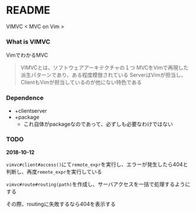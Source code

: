 # README

VIMVC < MVC on Vim >

### What is VIMVC

VimでわかるMVC

> VIMVCとは、ソフトウェアアーキテクチャの１つ
> MVCをVimで再現した派生パターンであり、ある程度模倣されている
> ServerはVimが担当し、ClientもVimが担当しているのが他にない特色である

### Dependence

* +clientserver
* +package
  * これ自体がpackageなのであって、必ずしも必要なわけではない

### TODO

**2018-10-12**

`vimvc#client#access()`にて`remote_expr`を実行し、エラーが発生したら404と判断し、再度`remote_expr`を実行している

`vimvc#route#routing(path)`を作成し、サーバアクセスを一括で処理するようにする

その際、routingに失敗するなら404を表示する

